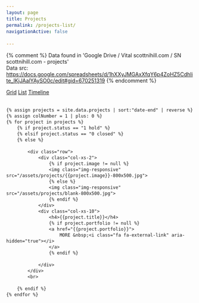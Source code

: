 ```yaml
---
layout: page
title: Projects
permalink: /projects-list/
navigationActive: false

---
```


{% comment %} 
	Data found in 'Google Drive / Vital scottnihill.com / SN scottnihill.com - projects'  
	Data src: https://docs.google.com/spreadsheets/d/1hXXyJMGAxXfqY6p4ZoHZ5Cdhlite_lKjJAalYAySO0c/edit#gid=670251319
{% endcomment %}

<div>
	<div>
		<a class="btn btn-default" href="{{ post.url | prepend: site.baseurl }}/projects-grid"><i class="fa fa-th" aria-hidden="true"></i> Grid</a>
		<a class="btn btn-default active" href="{{ post.url | prepend: site.baseurl }}/projects-list"><i class="fa fa-list" aria-hidden="true"></i> List</a>
		<a class="btn btn-default" href="{{ post.url | prepend: site.baseurl }}/projects-timeline"><i class="fa fa-calendar" aria-hidden="true"></i> Timeline</a>
	</div>
	<br>

	{% assign projects = site.data.projects | sort:"date-end" | reverse %}
	{% assign colNumber = 1 | plus: 0 %}
	{% for project in projects %}
		{% if project.status == "1 hold" %}
		{% elsif project.status == "0 closed" %}
		{% else %}
			
			<div class="row">
				<div class="col-xs-2">
					{% if project.image != null %}
					<img class="img-responsive" src="/assets/projects/{{project.image}}-800x500.jpg">
					{% else %}
					<img class="img-responsive" src="/assets/projects/blank-800x500.jpg">
					{% endif %}
				</div>
				<div class="col-xs-10">
					<h4>{{project.title}}</h4>
					{% if project.portfolio != null %}
					<a href="{{project.portfolio}}">
						MORE &nbsp;<i class="fa fa-external-link" aria-hidden="true"></i>
					</a>
					{% endif %}

				</div>
			</div>
			<br>
			
		{% endif %}
	{% endfor %}
</div>






